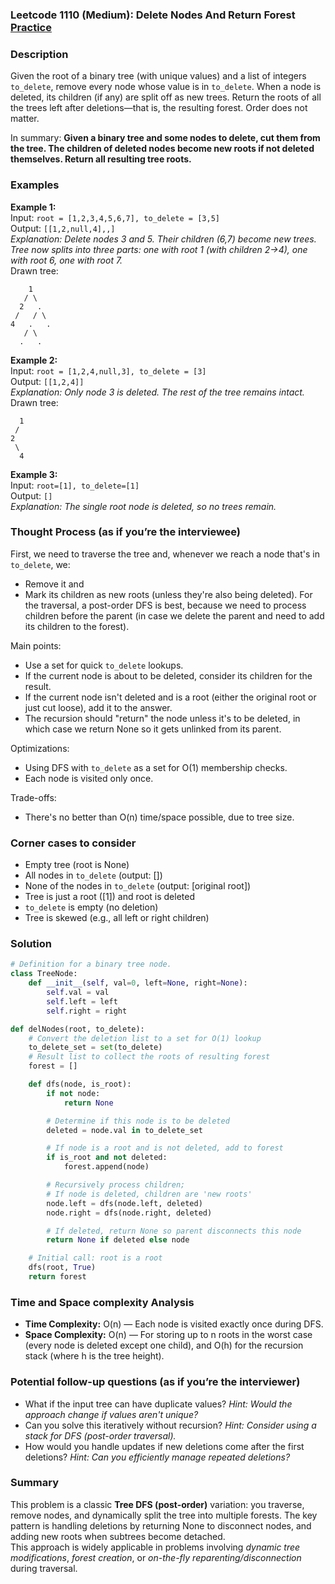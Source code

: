 ### Leetcode 1110 (Medium): Delete Nodes And Return Forest [Practice](https://leetcode.com/problems/delete-nodes-and-return-forest)

### Description  
Given the root of a binary tree (with unique values) and a list of integers `to_delete`, remove every node whose value is in `to_delete`. When a node is deleted, its children (if any) are split off as new trees. Return the roots of all the trees left after deletions—that is, the resulting forest. Order does not matter.

In summary: **Given a binary tree and some nodes to delete, cut them from the tree. The children of deleted nodes become new roots if not deleted themselves. Return all resulting tree roots.**

### Examples  

**Example 1:**  
Input: `root = [1,2,3,4,5,6,7], to_delete = [3,5]`  
Output: `[[1,2,null,4],,]`  
*Explanation: Delete nodes 3 and 5. Their children (6,7) become new trees. Tree now splits into three parts: one with root 1 (with children 2→4), one with root 6, one with root 7.*  
Drawn tree:
```
    1
   / \
  2   .
 /   / \
4   .   .
   / \
  .   .
```

**Example 2:**  
Input: `root = [1,2,4,null,3], to_delete = [3]`  
Output: `[[1,2,4]]`  
*Explanation: Only node 3 is deleted. The rest of the tree remains intact.*  
Drawn tree:
```
  1
 /
2
 \
  4
```

**Example 3:**  
Input: `root=[1], to_delete=[1]`  
Output: `[]`  
*Explanation: The single root node is deleted, so no trees remain.*

### Thought Process (as if you’re the interviewee)  
First, we need to traverse the tree and, whenever we reach a node that's in `to_delete`, we:
- Remove it and
- Mark its children as new roots (unless they're also being deleted).
For the traversal, a post-order DFS is best, because we need to process children before the parent (in case we delete the parent and need to add its children to the forest).

Main points:
- Use a set for quick `to_delete` lookups.
- If the current node is about to be deleted, consider its children for the result.
- If the current node isn't deleted and is a root (either the original root or just cut loose), add it to the answer.
- The recursion should "return" the node unless it's to be deleted, in which case we return None so it gets unlinked from its parent.

Optimizations:
- Using DFS with `to_delete` as a set for O(1) membership checks.
- Each node is visited only once.

Trade-offs:
- There's no better than O(n) time/space possible, due to tree size.

### Corner cases to consider  
- Empty tree (root is None)
- All nodes in `to_delete` (output: [])
- None of the nodes in `to_delete` (output: [original root])
- Tree is just a root ([1]) and root is deleted
- `to_delete` is empty (no deletion)
- Tree is skewed (e.g., all left or right children)

### Solution

```python
# Definition for a binary tree node.
class TreeNode:
    def __init__(self, val=0, left=None, right=None):
        self.val = val
        self.left = left
        self.right = right

def delNodes(root, to_delete):
    # Convert the deletion list to a set for O(1) lookup
    to_delete_set = set(to_delete)
    # Result list to collect the roots of resulting forest
    forest = []

    def dfs(node, is_root):
        if not node:
            return None

        # Determine if this node is to be deleted
        deleted = node.val in to_delete_set

        # If node is a root and is not deleted, add to forest
        if is_root and not deleted:
            forest.append(node)

        # Recursively process children;
        # If node is deleted, children are 'new roots'
        node.left = dfs(node.left, deleted)
        node.right = dfs(node.right, deleted)

        # If deleted, return None so parent disconnects this node
        return None if deleted else node

    # Initial call: root is a root
    dfs(root, True)
    return forest
```

### Time and Space complexity Analysis  

- **Time Complexity:** O(n) — Each node is visited exactly once during DFS.
- **Space Complexity:** O(n) — For storing up to n roots in the worst case (every node is deleted except one child), and O(h) for the recursion stack (where h is the tree height).

### Potential follow-up questions (as if you’re the interviewer)  

- What if the input tree can have duplicate values?
  *Hint: Would the approach change if values aren't unique?*
- Can you solve this iteratively without recursion?
  *Hint: Consider using a stack for DFS (post-order traversal).*
- How would you handle updates if new deletions come after the first deletions?
  *Hint: Can you efficiently manage repeated deletions?*

### Summary
This problem is a classic **Tree DFS (post-order)** variation: you traverse, remove nodes, and dynamically split the tree into multiple forests. The key pattern is handling deletions by returning None to disconnect nodes, and adding new roots when subtrees become detached.  
This approach is widely applicable in problems involving *dynamic tree modifications*, *forest creation*, or *on-the-fly reparenting/disconnection* during traversal.